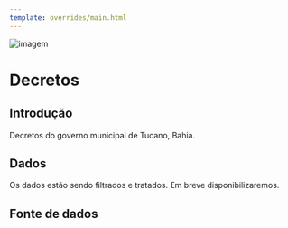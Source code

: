 ```yaml
---
template: overrides/main.html
---
```


![imagem](https://dadosabertostucano.org/assets/images/logo-dados-abertos.png)

# Decretos 

## Introdução 

Decretos do governo municipal de Tucano, Bahia. 

## Dados 

Os dados estão sendo filtrados e tratados. Em breve disponibilizaremos. 

## Fonte de dados 


